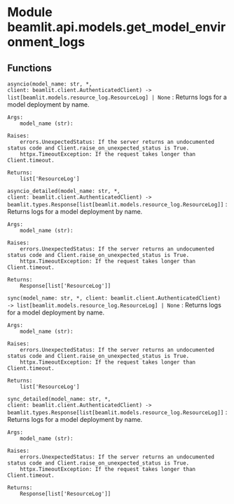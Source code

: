 Module beamlit.api.models.get_model_environment_logs
====================================================

Functions
---------

`asyncio(model_name: str, *, client: beamlit.client.AuthenticatedClient) ‑> list[beamlit.models.resource_log.ResourceLog] | None`
:   Returns logs for a model deployment by name.
    
    Args:
        model_name (str):
    
    Raises:
        errors.UnexpectedStatus: If the server returns an undocumented status code and Client.raise_on_unexpected_status is True.
        httpx.TimeoutException: If the request takes longer than Client.timeout.
    
    Returns:
        list['ResourceLog']

`asyncio_detailed(model_name: str, *, client: beamlit.client.AuthenticatedClient) ‑> beamlit.types.Response[list[beamlit.models.resource_log.ResourceLog]]`
:   Returns logs for a model deployment by name.
    
    Args:
        model_name (str):
    
    Raises:
        errors.UnexpectedStatus: If the server returns an undocumented status code and Client.raise_on_unexpected_status is True.
        httpx.TimeoutException: If the request takes longer than Client.timeout.
    
    Returns:
        Response[list['ResourceLog']]

`sync(model_name: str, *, client: beamlit.client.AuthenticatedClient) ‑> list[beamlit.models.resource_log.ResourceLog] | None`
:   Returns logs for a model deployment by name.
    
    Args:
        model_name (str):
    
    Raises:
        errors.UnexpectedStatus: If the server returns an undocumented status code and Client.raise_on_unexpected_status is True.
        httpx.TimeoutException: If the request takes longer than Client.timeout.
    
    Returns:
        list['ResourceLog']

`sync_detailed(model_name: str, *, client: beamlit.client.AuthenticatedClient) ‑> beamlit.types.Response[list[beamlit.models.resource_log.ResourceLog]]`
:   Returns logs for a model deployment by name.
    
    Args:
        model_name (str):
    
    Raises:
        errors.UnexpectedStatus: If the server returns an undocumented status code and Client.raise_on_unexpected_status is True.
        httpx.TimeoutException: If the request takes longer than Client.timeout.
    
    Returns:
        Response[list['ResourceLog']]